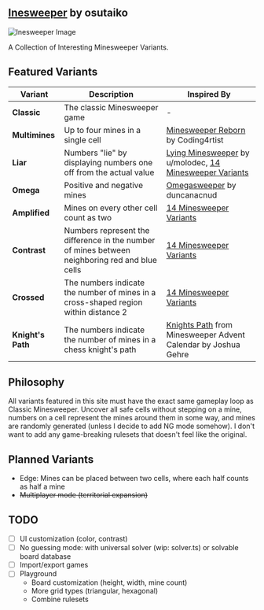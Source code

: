 ## [Inesweeper](https://inesweeper.vercel.app/) by osutaiko
![Inesweeper Image](https://github.com/user-attachments/assets/c809b44f-fbd3-4aeb-9e37-554ebf62d4ee)

A Collection of Interesting Minesweeper Variants.

## Featured Variants
| Variant           | Description                                                                 | Inspired By                                                                 |
|-------------------|-----------------------------------------------------------------------------|-----------------------------------------------------------------------------|
| **Classic**       | The classic Minesweeper game                                                | -                                                                           |
| **Multimines**    | Up to four mines in a single cell                                           | [Minesweeper Reborn](https://coding4rtist.itch.io/minesweeper-reborn) by Coding4rtist |
| **Liar**          | Numbers "lie" by displaying numbers one off from the actual value           | [Lying Minesweeper](https://www.reddit.com/r/playmygame/comments/38l2n8/completed_web_lying_minesweeper/) by u/molodec, [14 Minesweeper Variants](https://store.steampowered.com/app/1865060/14_Minesweeper_Variants/) |
| **Omega**         | Positive and negative mines                                                 | [Omegasweeper](https://duncanacnud.itch.io/omegasweeper) by duncanacnud      |
| **Amplified**     | Mines on every other cell count as two                                      | [14 Minesweeper Variants](https://store.steampowered.com/app/1865060/14_Minesweeper_Variants/) |
| **Contrast**      | Numbers represent the difference in the number of mines between neighboring red and blue cells | [14 Minesweeper Variants](https://store.steampowered.com/app/1865060/14_Minesweeper_Variants/) |
| **Crossed**       | The numbers indicate the number of mines in a cross-shaped region within distance 2 | [14 Minesweeper Variants](https://store.steampowered.com/app/1865060/14_Minesweeper_Variants/) |
| **Knight's Path** | The numbers indicate the number of mines in a chess knight's path           | [Knights Path](https://heptaveegesimal.com/2018/advent-calendar/) from Minesweeper Advent Calendar by Joshua Gehre |

## Philosophy
All variants featured in this site must have the exact same gameplay loop as Classic Minesweeper. Uncover all safe cells without stepping on a mine, numbers on a cell represent the mines around them in some way, and mines are randomly generated (unless I decide to add NG mode somehow). I don't want to add any game-breaking rulesets that doesn't feel like the original.

## Planned Variants
- Edge: Mines can be placed between two cells, where each half counts as half a mine
- ~~Multiplayer mode (territorial expansion)~~

## TODO
- [ ] UI customization (color, contrast)
- [ ] No guessing mode: with universal solver (wip: solver.ts) or solvable board database
- [ ] Import/export games
- [ ] Playground
  - Board customization (height, width, mine count)
  - More grid types (triangular, hexagonal)
  - Combine rulesets
